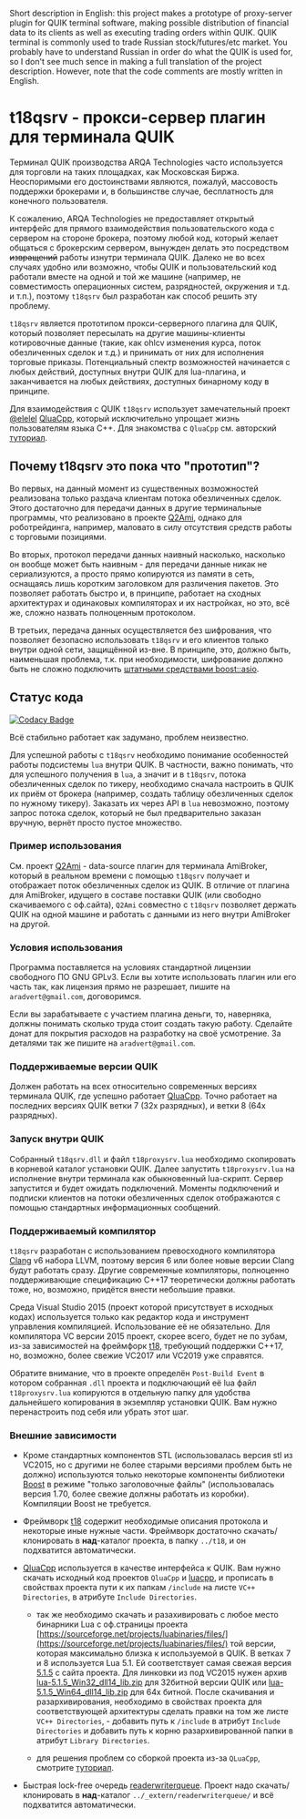 Short description in English: this project makes a prototype of proxy-server plugin for QUIK terminal software, making possible distribution of financial data to its clients as well as executing trading orders within QUIK. QUIK terminal is commonly used to trade Russian stock/futures/etc market. You probably have to understand Russian in order do what the QUIK is used for, so I don't see much sence in making a full translation of the project description. However, note that the code comments are mostly written in English.

# t18qsrv - прокси-сервер плагин для терминала QUIK 

Терминал QUIK производства ARQA Technologies часто используется для торговли на таких площадках, как Московская Биржа. Неоспоримыми его достоинствами являются, пожалуй, массовость поддержки брокерами и, в большинстве случае, бесплатность для конечного пользователя.

К сожалению, ARQA Technologies не предоставляет открытый интерфейс для прямого взаимодействия пользовательского кода с сервером на стороне брокера, поэтому любой код, который желает общаться с брокерским сервером, вынужден делать это посредством ~~извращений~~ работы изнутри терминала QUIK. Далеко не во всех случаях удобно или возможно, чтобы QUIK и пользовательский код работали вместе на одной и той же машине (например, не совместимость операционных систем, разрядностей, окружения и т.д. и т.п.), поэтому `t18qsrv` был разработан как способ решить эту проблему.

 `t18qsrv` является прототипом прокси-серверного плагина для QUIK, который позволяет пересылать на другие машины-клиенты котировочные данные (такие, как ohlcv изменения курса, поток обезличенных сделок и т.д.) и принимать от них для исполнения торговые приказы. Потенциальный спектр возможностей начинается с любых действий, доступных внутри QUIK для lua-плагина, и заканчивается на любых действиях, доступных бинарному коду в принципе.

Для взаимодействия с QUIK `t18qsrv` использует замечательный проект [@elelel](https://github.com/elelel/) [QluaCpp](https://github.com/elelel/qluacpp), который исключительно упрощает жизнь пользователям языка С++. Для знакомства с `QluaCpp` см. авторский [туториал](https://github.com/elelel/qluacpp-tutorial).

## Почему t18qsrv это пока что "прототип"?

Во первых, на данный момент из существенных возможностей реализована только раздача клиентам потока обезличенных сделок. Этого достаточно для передачи данных в другие терминальные программы, что реализовано в проекте [Q2Ami](https://github.com/Arech/Q2Ami),
 однако для роботрейдинга, например, маловато в силу отсутствия средств работы с торговыми позициями.

Во вторых, протокол передачи данных наивный насколько, насколько он вообще может быть наивным - для передачи данные никак не сериализуются, а просто прямо копируются из памяти в сеть, оснащаясь лишь коротким заголовком для различения пакетов. Это позволяет работать быстро и, в принципе, работает на сходных архитектурах и одинаковых компиляторах и их настройках, но это, всё же, сложно назвать полноценным протоколом.

В третьих, передача данных осуществляется без шифрования, что позволяет безопасно использовать `t18qsrv` и его клиентов только внутри одной сети, защищённой из-вне. В принципе, это, должно быть, наименьшая проблема, т.к. при необходимости, шифрование должно быть не сложно подключить [штатными средствами boost::asio](https://www.boost.org/doc/libs/1_70_0/doc/html/boost_asio/overview/ssl.html).

## Статус кода

[![Codacy Badge](https://api.codacy.com/project/badge/Grade/369c66d7a94949388f86d2957a4d0319)](https://www.codacy.com/manual/Arech/t18qsrv?utm_source=github.com&amp;utm_medium=referral&amp;utm_content=Arech/t18qsrv&amp;utm_campaign=Badge_Grade)

Всё стабильно работает как задумано, проблем неизвестно.

Для успешной работы с `t18qsrv` необходимо понимание особенностей работы подсистемы `lua` внутри QUIK. В частности, важно понимать, что для успешного получения в `lua`, а значит и в `t18qsrv`, потока обезличенных сделок по тикеру, необходимо сначала настроить в QUIK их приём от брокера (например, создать таблицу обезличенных сделок по нужному тикеру). Заказать их через API в `lua` невозможно, поэтому запрос потока сделок, который не был предварительно заказан вручную, вернёт просто пустое множество.

### Пример использования

См. проект [Q2Ami](https://github.com/Arech/Q2Ami) - data-source плагин для терминала AmiBroker, который в реальном времени с помощью `t18qsrv` получает и отображает поток обезличенных сделок из QUIK. В отличие от плагина для AmiBroker, идущего в составе поставки QUIK (или свободно скачиваемого с оф.сайта), `Q2Ami` совместно с `t18qsrv` позволяет держать QUIK на одной машине и работать с данными из него внутри AmiBroker на другой.

### Условия использования

Программа поставляется на условиях стандартной лицензии свободного ПО GNU GPLv3. Если вы хотите использовать плагин или его часть так, как лицензия прямо не разрешает, пишите на `aradvert@gmail.com`, договоримся.

Если вы зарабатываете с участием плагина деньги, то, наверняка, должны понимать сколько труда стоит создать такую работу. Сделайте донат для покрытия расходов на разработку на своё усмотрение. За деталями так же пишите на `aradvert@gmail.com`.

### Поддерживаемые версии QUIK

Должен работать на всех относительно современных версиях терминала QUIK, где успешно работает [QluaCpp](https://github.com/elelel/qluacpp). Точно работает на последних версиях QUIK ветки 7 (32х разрядных), и ветки 8 (64х разрядных).

### Запуск внутри QUIK

Собранный `t18qsrv.dll` и файл `t18proxysrv.lua` необходимо скопировать в корневой каталог установки QUIK. Далее запустить `t18proxysrv.lua` на исполнение внутри терминала как обыкновенный lua-скрипт. Сервер запустится и будет ожидать подключений. Моменты подключений и подписки клиентов на потоки обезличенных сделок отображаются с помощью стандартных информационных сообщений.

### Поддерживаемый компилятор

`t18qsrv` разработан с использованием превосходного компилятора [Clang](https://clang.llvm.org/) v6 набора LLVM, поэтому версия 6 или более новые версии Сlang будут работать сразу. Другие современные компиляторы, полноценно поддерживающие спецификацию С++17 теоретически должны работать тоже, но, возможно, придётся внести небольшие правки.

Среда Visual Studio 2015 (проект которой присутствует в исходных кодах) используется только как редактор кода и инструмент управления компиляцией. Использование её не обязательно. Для компилятора VC версии 2015 проект, скорее всего, будет не по зубам, из-за зависимостей на фреймфорк [t18](https://github.com/Arech/t18), требующий поддержки С++17, но, возможно, более свежие VC2017 или VC2019 уже справятся.

Обратите внимание, что в проекте определён `Post-Build Event` в котором собранная `.dll` проекта и подключающий её lua файл `t18proxysrv.lua` копируются в отдельную папку для удобства дальнейшего копирования в экземпляр установки QUIK. Вам нужно перенастроить под себя или убрать этот шаг.

### Внешние зависимости

- Кроме стандартных компонентов STL (использовалась версия stl из VC2015, но с другими не более старыми версиями проблем быть не должно)  используются только некоторые компоненты библиотеки [Boost](https://www.boost.org/) в режиме "только заголовочные файлы" (использовалась версия 1.70, более свежие должны работать из коробки). Компиляции Boost не требуется.

- Фреймворк [t18](https://github.com/Arech/t18) содержит необходимые описания протокола и некоторые иные нужные части. Фреймворк достаточно скачать/клонировать в __над__-каталог проекта, в папку `../t18`, и он подхватится автоматически.

- [QluaCpp](https://github.com/elelel/qluacpp) используется в качестве интерфейса к QUIK. Вам нужно скачать исходный код проектов `QluaCpp` и [luacpp](https://github.com/elelel/luacpp), и прописать в свойствах проекта пути к их папкам `/include` на листе `VC++ Directories`, в атрибуте `Include Directories`.

  - так же необходимо скачать и разахивировать с любое место  бинарники Lua c оф.страницы проекта [https://sourceforge.net/projects/luabinaries/files/](https://sourceforge.net/projects/luabinaries/files/) той версии, которая максимально близка к используемой в QUIK. В ветках 7 и 8 используется Lua 5.1. Ей соответствует самая свежая версия [5.1.5](https://sourceforge.net/projects/luabinaries/files/5.1.5/Windows%20Libraries/Dynamic/) с сайта проекта. Для линковки из под VC2015 нужен архив [lua-5.1.5_Win32_dll14_lib.zip](https://sourceforge.net/projects/luabinaries/files/5.1.5/Windows%20Libraries/Dynamic/lua-5.1.5_Win32_dll14_lib.zip/download) для 32битной версии QUIK или [lua-5.1.5_Win64_dll14_lib.zip](https://sourceforge.net/projects/luabinaries/files/5.1.5/Windows%20Libraries/Dynamic/lua-5.1.5_Win64_dll14_lib.zip/download) для 64х битной. После скачивания и разархивирования, необходимо в свойствах проекта для соответствующей архитектуры сделать правки на том же листе `VC++ Directories`, - добавить путь к `/include` в атрибут `Include Directories` и добавить путь к корню разархивированной папки в атрибут `Library Directories`.

  -  для решения проблем со сборкой проекта из-за `QLuaCpp`, смотрите [туториал](https://github.com/elelel/qluacpp-tutorial/tree/master/basic_tutorial).

- Быстрая lock-free очередь [readerwriterqueue](https://github.com/cameron314/readerwriterqueue). Проект надо скачать/клонировать в __над__-каталог `../_extern/readerwriterqueue/` и всё подхватится автоматически.
